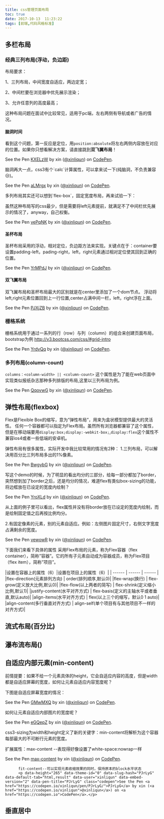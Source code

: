 ```yaml
---
title: css管理页面布局
toc: true
date: 2017-10-13  11:23:22
tags: [前端,代码风格标准]
---
```


## 多栏布局

### 经典三列布局(浮动，负边距)

布局要求：

1、三列布局，中间宽度自适应，两边定宽； 

2、中间栏要在浏览器中优先展示渲染； 

3、允许任意列的高度最高；

这种布局问题在面试中比较常见，适用于pc端，左右两侧有导航或者广告的情况。

#### 脑洞时间

看到这个问题，第一反应是定位，用`position:absolute`将左右两侧内容放在对应的位置。如果你只想看解决方案，请直接跳到**双飞翼布局**！

<p data-height="265" data-theme-id="0" data-slug-hash="KXELzW" data-default-tab="css,result" data-user="xinliqun" data-embed-version="2" data-pen-title="KXELzW" class="codepen">See the Pen <a href="https://codepen.io/xinliqun/pen/KXELzW/">KXELzW</a> by xin (<a href="https://codepen.io/xinliqun">@xinliqun</a>) on <a href="https://codepen.io">CodePen</a>.</p>
<script async src="https://production-assets.codepen.io/assets/embed/ei.js"></script>
脑洞再大一点，css3有个`calc`计算属性，可以拿来试一下(纯脑洞，不负责兼容😒)。

<p data-height="265" data-theme-id="0" data-slug-hash="aLMrgx" data-default-tab="css,result" data-user="xinliqun" data-embed-version="2" data-pen-title="aLMrgx" class="codepen">See the Pen <a href="https://codepen.io/xinliqun/pen/aLMrgx/">aLMrgx</a> by xin (<a href="https://codepen.io/xinliqun">@xinliqun</a>) on <a href="https://codepen.io">CodePen</a>.</p>
<script async src="https://production-assets.codepen.io/assets/embed/ei.js"></script>
多列布局其实还可以想到`flex-box`，固定宽度布局，再来试验一下：

虽然这种布局写的css最少，但是需要将left元素提前，就满足不了中间栏优先展示的情况了，anyway，自己权衡。

<p data-height="265" data-theme-id="0" data-slug-hash="vePqNK" data-default-tab="css,result" data-user="xinliqun" data-embed-version="2" data-pen-title="vePqNK" class="codepen">See the Pen <a href="https://codepen.io/xinliqun/pen/vePqNK/">vePqNK</a> by xin (<a href="https://codepen.io/xinliqun">@xinliqun</a>) on <a href="https://codepen.io">CodePen</a>.</p>
<script async src="https://production-assets.codepen.io/assets/embed/ei.js"></script>

#### 圣杯布局
圣杯布局采用的浮动，相对定位，负边距方法来实现。关键点在于：container要设置padding-left，pading-right，left，right元素通过相对定位使其回到正确的位置。
<p data-height="265" data-theme-id="0" data-slug-hash="YrMPdJ" data-default-tab="css,result" data-user="xinliqun" data-embed-version="2" data-pen-title="YrMPdJ" class="codepen">See the Pen <a href="https://codepen.io/xinliqun/pen/YrMPdJ/">YrMPdJ</a> by xin (<a href="https://codepen.io/xinliqun">@xinliqun</a>) on <a href="https://codepen.io">CodePen</a>.</p>
<script async src="https://production-assets.codepen.io/assets/embed/ei.js"></script>

#### 双飞翼布局
双飞翼布局和圣杯布局最大的区别就是在center里添加了一个dom节点。
浮动将left,right元素位置回到上一行位置,center占满中间一栏，left，right浮在上面。

<p data-height="265" data-theme-id="0" data-slug-hash="PJXjZB" data-default-tab="css,result" data-user="xinliqun" data-embed-version="2" data-pen-title="PJXjZB" class="codepen">See the Pen <a href="https://codepen.io/xinliqun/pen/PJXjZB/">PJXjZB</a> by xin (<a href="https://codepen.io/xinliqun">@xinliqun</a>) on <a href="https://codepen.io">CodePen</a>.</p>
<script async src="https://production-assets.codepen.io/assets/embed/ei.js"></script>

### 栅格系统
栅格系统用于通过一系列的行（row）与列（column）的组合来创建页面布局，bootstrap为例 http://v3.bootcss.com/css/#grid-intro

<p data-height="265" data-theme-id="0" data-slug-hash="YrdvQq" data-default-tab="html,result" data-user="xinliqun" data-embed-version="2" data-pen-title="YrdvQq" class="codepen">See the Pen <a href="https://codepen.io/xinliqun/pen/YrdvQq/">YrdvQq</a> by xin (<a href="https://codepen.io/xinliqun">@xinliqun</a>) on <a href="https://codepen.io">CodePen</a>.</p>
<script async src="https://production-assets.codepen.io/assets/embed/ei.js"></script> 

### 多列布局(column-count)
`columns：<column-width> || <column-count>` 这个属性是为了能在web页面中实现类似报纸杂志那种多列排版的布局,这里以三列布局为例。
<p data-height="265" data-theme-id="0" data-slug-hash="QqovwG" data-default-tab="html,result" data-user="xinliqun" data-embed-version="2" data-pen-title="QqovwG" class="codepen">See the Pen <a href="https://codepen.io/xinliqun/pen/QqovwG/">QqovwG</a> by xin (<a href="https://codepen.io/xinliqun">@xinliqun</a>) on <a href="https://codepen.io">CodePen</a>.</p>
<script async src="https://production-assets.codepen.io/assets/embed/ei.js"></script>

## 弹性布局(flexbox)
Flex是Flexible Box的缩写，意为”弹性布局”，用来为盒状模型提供最大的灵活性。
任何一个容器都可以指定为Flex布局。虽然所有浏览器都兼容了这个属性，但是在移动端要用` display:box;display:-webkit-box; `,`display:flex`这个属性不兼容ios4或者一些低端的安卓机。

弹性布局有很多属性，实际开发中我比较常用的情况有2种：
1.三列布局，可以解决用百分比三列布局多出的1%像素。

<p data-height="265" data-theme-id="0" data-slug-hash="BwgybG" data-default-tab="css,result" data-user="xinliqun" data-embed-version="2" data-pen-title="BwgybG" class="codepen">See the Pen <a href="https://codepen.io/xinliqun/pen/BwgybG/">BwgybG</a> by xin (<a href="https://codepen.io/xinliqun">@xinliqun</a>) on <a href="https://codepen.io">CodePen</a>.</p>
<script async src="https://production-assets.codepen.io/assets/embed/ei.js"></script>
写这个demo的时候，为了明显的看出均分的三部分，给每一部分都加了border，突然想到加了border之后，还是均分的情况，难道flex有类似box-sizing的功能，将边框放在已设定的宽度内绘制？

<p data-height="265" data-theme-id="0" data-slug-hash="YroXLd" data-default-tab="css,result" data-user="xinliqun" data-embed-version="2" data-pen-title="YroXLd" class="codepen">See the Pen <a href="https://codepen.io/xinliqun/pen/YroXLd/">YroXLd</a> by xin (<a href="https://codepen.io/xinliqun">@xinliqun</a>) on <a href="https://codepen.io">CodePen</a>.</p>
<script async src="https://production-assets.codepen.io/assets/embed/ei.js"></script>
从上面的例子里可以看出，flex属性并没有将border放在已设定的宽度内绘制，而是绘制固定值之后再按比例均分。

2.有固定像素的元素，别的元素自适应。例如：左侧图片固定尺寸，右侧文字宽度占满剩余的宽度。
<p data-height="265" data-theme-id="0" data-slug-hash="vewowR" data-default-tab="html,result" data-user="xinliqun" data-embed-version="2" data-pen-title="vewowR" class="codepen">See the Pen <a href="https://codepen.io/xinliqun/pen/vewowR/">vewowR</a> by xin (<a href="https://codepen.io/xinliqun">@xinliqun</a>) on <a href="https://codepen.io">CodePen</a>.</p>
<script async src="https://production-assets.codepen.io/assets/embed/ei.js"></script>

下面我们来看下具体的属性
采用Flex布局的元素，称为Flex容器（flex container），简称”容器”。它的所有子元素自动成为容器成员，称为Flex项目（flex item），简称”项目”。

|设置在容器上的属性（6）|设置在项目上的属性（6）|
| ------ | ------ | ------ |
|flex-direction(元素排列方向) | order(排列顺序,默认0)|
|flex-wrap(换行) | flex-grow(定义放大比例,默认0)|
|flex-flow(以上两者的简写) | flex-shrink(定义缩小比例,默认1)|
|justify-content(水平对齐方式) | flex-basis(定义的主轴水平或者垂直,默认auto)|
|align-items(水平对齐方式) | flex(以上三个的缩写，默认0 1 auto)|
|align-content(多行垂直对齐方式) | align-self(单个项目有与其他项目不一样的对齐方式)|



## 流式布局(百分比)

## 瀑布流布局()

## 自适应内部元素(min-content)

前情提要：如果不给一个元素具体的height，它会自适应内容的高度，但是width都是自适应屏幕的宽度，如何让元素自适应内容宽度呢？

下图是自适应屏幕宽度的情况：

<p data-height="265" data-theme-id="0" data-slug-hash="GMwMXQ" data-default-tab="html,result" data-user="xinliqun" data-embed-version="2" data-pen-title="GMwMXQ" class="codepen">See the Pen <a href="https://codepen.io/xinliqun/pen/GMwMXQ/">GMwMXQ</a> by xin (<a href="https://codepen.io/xinliqun">@xinliqun</a>) on <a href="https://codepen.io">CodePen</a>.</p>
<script async src="https://production-assets.codepen.io/assets/embed/ei.js"></script>
如何让元素自适应内部图片的宽度呢？

<p data-height="265" data-theme-id="0" data-slug-hash="eGQepZ" data-default-tab="html,result" data-user="xinliqun" data-embed-version="2" data-pen-title="eGQepZ" class="codepen">See the Pen <a href="https://codepen.io/xinliqun/pen/eGQepZ/">eGQepZ</a> by xin (<a href="https://codepen.io/xinliqun">@xinliqun</a>) on <a href="https://codepen.io">CodePen</a>.</p>
<script async src="https://production-assets.codepen.io/assets/embed/ei.js"></script>

css3-sizing为width和height定义了新的关键字：min-content将解析为这个容器每部最大的不可断行元素的宽度。

扩展属性：max-content --表现得好像设置了white-space:nowrap一样
		<p data-height="265" data-theme-id="0" data-slug-hash="QqXoVq" data-default-tab="html,result" data-user="xinliqun" data-embed-version="2" data-pen-title="max-content" class="codepen">See the Pen <a href="https://codepen.io/xinliqun/pen/QqXoVq/">max-content</a> by xin (<a href="https://codepen.io/xinliqun">@xinliqun</a>) on <a href="https://codepen.io">CodePen</a>.</p>
<script async src="https://production-assets.codepen.io/assets/embed/ei.js"></script>
		  fit-content--可以实现元素收缩效果的同时，保持原本的block水平状态
		  <p data-height="265" data-theme-id="0" data-slug-hash="PJrLyG" data-default-tab="html,result" data-user="xinliqun" data-embed-version="2" data-pen-title="PJrLyG" class="codepen">See the Pen <a href="https://codepen.io/xinliqun/pen/PJrLyG/">PJrLyG</a> by xin (<a href="https://codepen.io/xinliqun">@xinliqun</a>) on <a href="https://codepen.io">CodePen</a>.</p>
<script async src="https://production-assets.codepen.io/assets/embed/ei.js"></script>

## 垂直居中